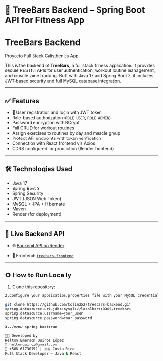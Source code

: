# 🚀 TreeBars Backend – Spring Boot API for Fitness App
# TreeBars Backend  
Proyecto Full Stack Calisthenics App

This is the backend of **TreeBars**, a full stack fitness application. It provides secure RESTful APIs for user authentication, workout routine management, and muscle zone tracking. Built with Java 17 and Spring Boot 3, it includes JWT-based security and full MySQL database integration.

---

## ✅ Features

- 🔐 User registration and login with JWT token
- Role-based authorization (`ROLE_USER`, `ROLE_ADMIN`)
- Password encryption with BCrypt
- Full CRUD for workout routines
- Assign exercises to routines by day and muscle group
- Protect API endpoints with token verification
- Connection with React frontend via Axios
- CORS configured for production (Render frontend)

---

## 🛠 Technologies Used

- Java 17
- Spring Boot 3
- Spring Security
- JWT (JSON Web Token)
- MySQL + JPA + Hibernate
- Maven
- Render (for deployment)

---

## 🔗 Live Backend API

- 🌐 [Backend API on Render](https://treebars-backend-666.onrender.com)

- 🔗 Frontend: [`treebars-frontend`](https://github.com/Colin252/treebars-frontend)

---

## ⚙️ How to Run Locally

1. Clone this repository:
```bash
2.Configure your application.properties file with your MySQL credentials:

git clone https://github.com/Colin252/treebars-backend.git
spring.datasource.url=jdbc:mysql://localhost:3306/treebars
spring.datasource.username=your_user
spring.datasource.password=your_password

3../mvnw spring-boot:run

👨‍💻 Developed by
Helton Emerson Quiroz López
📧 heltonquiroz@gmail.com
📱 +506 61730792 | 🇨🇷 Costa Rica
Full Stack Developer – Java & React



